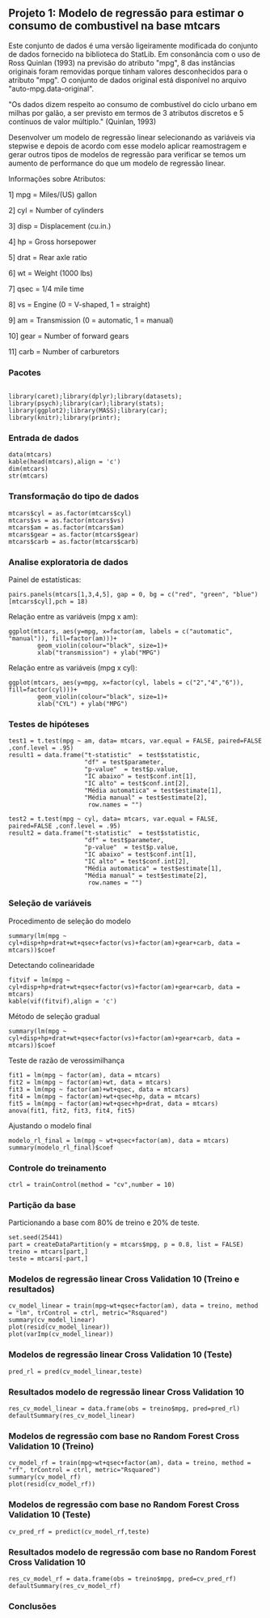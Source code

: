 ## Projeto 1: Modelo de regressão para estimar o consumo de combustivel na base mtcars

Este conjunto de dados é uma versão ligeiramente modificada do conjunto de dados fornecido na biblioteca do StatLib. Em consonância com o uso de Ross Quinlan (1993) na previsão do atributo "mpg", 8 das instâncias originais foram removidas porque tinham valores desconhecidos para o atributo "mpg". O conjunto de dados original está disponível no arquivo "auto-mpg.data-original".

"Os dados dizem respeito ao consumo de combustível do ciclo urbano em milhas por galão, a ser previsto em termos de 3 atributos discretos e 5 contínuos de valor múltiplo." (Quinlan, 1993)

Desenvolver um modelo de regressão linear selecionando as variáveis via stepwise e depois de acordo com esse modelo aplicar reamostragem e gerar outros tipos de modelos de regressão para verificar se temos um aumento de performance do que um modelo de regressão linear.

Informações sobre Atributos:

1] mpg = Miles/(US) gallon

2] cyl = Number of cylinders

3] disp = Displacement (cu.in.)

4] hp = Gross horsepower

5] drat = Rear axle ratio

6] wt = Weight (1000 lbs)

7] qsec = 1/4 mile time

8] vs = Engine (0 = V-shaped, 1 = straight)

9] am = Transmission (0 = automatic, 1 = manual)

10] gear = Number of forward gears

11] carb = Number of carburetors

### Pacotes
```{r, cache=FALSE, message=FALSE, warning=FALSE}

library(caret);library(dplyr);library(datasets);
library(psych);library(car);library(stats);
library(ggplot2);library(MASS);library(car);
library(knitr);library(printr);

```

### Entrada de dados
```{r, cache=FALSE, message=FALSE, warning=FALSE}
data(mtcars)
kable(head(mtcars),align = 'c')
dim(mtcars)
str(mtcars)
```

### Transformação do tipo de dados
```{r, cache=FALSE, message=FALSE, warning=FALSE}
mtcars$cyl = as.factor(mtcars$cyl)
mtcars$vs = as.factor(mtcars$vs)
mtcars$am = as.factor(mtcars$am)
mtcars$gear = as.factor(mtcars$gear)
mtcars$carb = as.factor(mtcars$carb)
```

### Analise exploratoria de dados

Painel de estatísticas:
```{r, cache=FALSE, message=FALSE, warning=FALSE}
pairs.panels(mtcars[1,3,4,5], gap = 0, bg = c("red", "green", "blue")[mtcars$cyl],pch = 18)
```

Relação entre as variáveis (mpg x am):
```{r, cache=FALSE, message=FALSE, warning=FALSE}
ggplot(mtcars, aes(y=mpg, x=factor(am, labels = c("automatic", "manual")), fill=factor(am)))+
        geom_violin(colour="black", size=1)+
        xlab("transmission") + ylab("MPG")
```

Relação entre as variáveis (mpg x cyl):
```{r, cache=FALSE, message=FALSE, warning=FALSE}
ggplot(mtcars, aes(y=mpg, x=factor(cyl, labels = c("2","4","6")), fill=factor(cyl)))+
        geom_violin(colour="black", size=1)+
        xlab("CYL") + ylab("MPG")

```

### Testes de hipóteses
```{r, cache=FALSE, message=FALSE, warning=FALSE}
test1 = t.test(mpg ~ am, data= mtcars, var.equal = FALSE, paired=FALSE ,conf.level = .95)
result1 = data.frame("t-statistic"  = test$statistic, 
                     "df" = test$parameter,
                     "p-value"  = test$p.value,
                     "IC abaixo" = test$conf.int[1],
                     "IC alto" = test$conf.int[2],
                     "Média automatica" = test$estimate[1],
                     "Média manual" = test$estimate[2],
                      row.names = "")
```

```{r, cache=FALSE, message=FALSE, warning=FALSE}
test2 = t.test(mpg ~ cyl, data= mtcars, var.equal = FALSE, paired=FALSE ,conf.level = .95)
result2 = data.frame("t-statistic"  = test$statistic, 
                     "df" = test$parameter,
                     "p-value"  = test$p.value,
                     "IC abaixo" = test$conf.int[1],
                     "IC alto" = test$conf.int[2],
                     "Média automatica" = test$estimate[1],
                     "Média manual" = test$estimate[2],
                      row.names = "")
```

### Seleção de variáveis

Procedimento de seleção do modelo
```{r, cache=FALSE, message=FALSE, warning=FALSE}
summary(lm(mpg ~ cyl+disp+hp+drat+wt+qsec+factor(vs)+factor(am)+gear+carb, data = mtcars))$coef
```
Detectando colinearidade
```{r, cache=FALSE, message=FALSE, warning=FALSE}
fitvif = lm(mpg ~ cyl+disp+hp+drat+wt+qsec+factor(vs)+factor(am)+gear+carb, data = mtcars)
kable(vif(fitvif),align = 'c')
```
Método de seleção gradual
```{r, cache=FALSE, message=FALSE, warning=FALSE}
summary(lm(mpg ~ cyl+disp+hp+drat+wt+qsec+factor(vs)+factor(am)+gear+carb, data = mtcars))$coef
```
Teste de razão de verossimilhança
```{r, cache=FALSE, message=FALSE, warning=FALSE}
fit1 = lm(mpg ~ factor(am), data = mtcars)
fit2 = lm(mpg ~ factor(am)+wt, data = mtcars)
fit3 = lm(mpg ~ factor(am)+wt+qsec, data = mtcars)
fit4 = lm(mpg ~ factor(am)+wt+qsec+hp, data = mtcars)
fit5 = lm(mpg ~ factor(am)+wt+qsec+hp+drat, data = mtcars)
anova(fit1, fit2, fit3, fit4, fit5)
```
Ajustando o modelo final
```{r, cache=FALSE, message=FALSE, warning=FALSE}
modelo_rl_final = lm(mpg ~ wt+qsec+factor(am), data = mtcars)
summary(modelo_rl_final)$coef
```

### Controle do treinamento
```{r, cache=FALSE, message=FALSE, warning=FALSE}
ctrl = trainControl(method = "cv",number = 10)
```

### Partição da base
Particionando a base com 80% de treino e 20% de teste.
```{r, cache=FALSE, message=FALSE, warning=FALSE}
set.seed(25441)
part = createDataPartition(y = mtcars$mpg, p = 0.8, list = FALSE)
treino = mtcars[part,]
teste = mtcars[-part,]
```

### Modelos de regressão linear Cross Validation 10 (Treino e resultados)
```{r, cache=FALSE, message=FALSE, warning=FALSE}
cv_model_linear = train(mpg~wt+qsec+factor(am), data = treino, method = "lm", trControl = ctrl, metric="Rsquared")
summary(cv_model_linear)
plot(resid(cv_model_linear))
plot(varImp(cv_model_linear))
```

### Modelos de regressão linear Cross Validation 10 (Teste)
```{r, cache=FALSE, message=FALSE, warning=FALSE}
pred_rl = pred(cv_model_linear,teste)
```
### Resultados modelo de regressão linear Cross Validation 10
```{r, cache=FALSE, message=FALSE, warning=FALSE}
res_cv_model_linear = data.frame(obs = treino$mpg, pred=pred_rl)
defaultSummary(res_cv_model_linear)
```

### Modelos de regressão com base no Random Forest Cross Validation 10 (Treino)
```{r, cache=FALSE, message=FALSE, warning=FALSE}
cv_model_rf = train(mpg~wt+qsec+factor(am), data = treino, method = "rf", trControl = ctrl, metric="Rsquared")
summary(cv_model_rf)
plot(resid(cv_model_rf))
```

### Modelos de regressão com base no Random Forest Cross Validation 10 (Teste)
```{r, cache=FALSE, message=FALSE, warning=FALSE}
cv_pred_rf = predict(cv_model_rf,teste)
```

### Resultados modelo de regressão com base no Random Forest Cross Validation 10
```{r, cache=FALSE, message=FALSE, warning=FALSE}
res_cv_model_rf = data.frame(obs = treino$mpg, pred=cv_pred_rf)
defaultSummary(res_cv_model_rf)
```

### Conclusões
